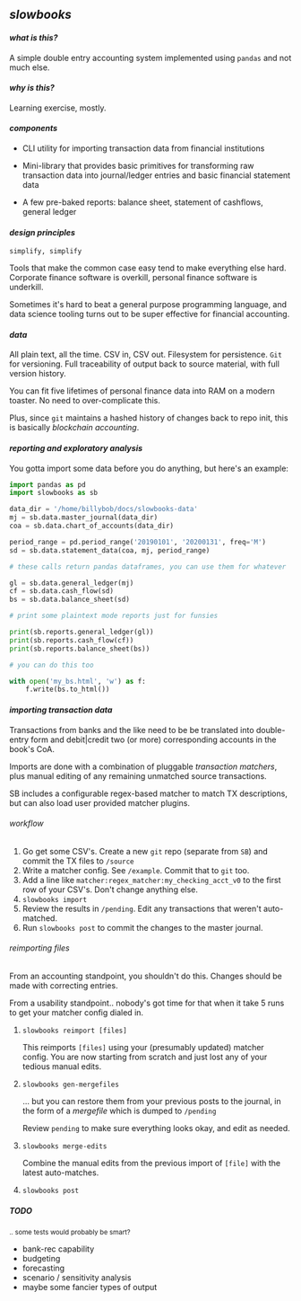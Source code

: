 ## _slowbooks_

#### _what is this?_

A simple double entry accounting system implemented using `pandas` and not much else. 

#### _why is this?_

Learning exercise, mostly.

#### _components_

- CLI utility for importing transaction data from financial institutions

- Mini-library that provides basic primitives for transforming raw transaction data into journal/ledger entries and basic financial statement data

- A few pre-baked reports: balance sheet, statement of cashflows, general ledger

#### _design principles_

`simplify, simplify`

Tools that make the common case easy tend to make everything else hard. Corporate finance software is overkill, personal finance software is underkill.

Sometimes it's hard to beat a general purpose programming language, and data science tooling turns out to be super effective for financial accounting.

#### _data_

All plain text, all the time. CSV in, CSV out. Filesystem for persistence. `Git` for versioning. Full traceability of output back to source material, with full version history.

You can fit five lifetimes of personal finance data into RAM on a modern toaster. No need to over-complicate this.

Plus, since `git` maintains a hashed history of changes back to repo init, this is basically _blockchain accounting_.

#### _reporting and exploratory analysis_ 

You gotta import some data before you do anything, but here's an example:

```python
import pandas as pd
import slowbooks as sb

data_dir = '/home/billybob/docs/slowbooks-data'
mj = sb.data.master_journal(data_dir)
coa = sb.data.chart_of_accounts(data_dir)

period_range = pd.period_range('20190101', '20200131', freq='M')
sd = sb.data.statement_data(coa, mj, period_range)

# these calls return pandas dataframes, you can use them for whatever

gl = sb.data.general_ledger(mj) 
cf = sb.data.cash_flow(sd)
bs = sb.data.balance_sheet(sd)

# print some plaintext mode reports just for funsies

print(sb.reports.general_ledger(gl))
print(sb.reports.cash_flow(cf))
print(sb.reports.balance_sheet(bs))

# you can do this too

with open('my_bs.html', 'w') as f:
    f.write(bs.to_html())
```

#### _importing transaction data_

Transactions from banks and the like need to be be translated into double-entry form and debit|credit two (or more) corresponding accounts in the book's CoA.

Imports are done with a combination of pluggable _transaction matchers_, plus manual editing of any remaining unmatched source transactions.

SB includes a configurable regex-based matcher to match TX descriptions, but can also load user provided matcher plugins.

###### _workflow_
1. Go get some CSV's. Create a new `git` repo (separate from `SB`) and commit the TX files to `/source`
2. Write a matcher config. See `/example`. Commit that to `git` too.
3. Add a line like `matcher:regex_matcher:my_checking_acct_v0` to the first row of your CSV's. Don't change anything else.
4. `slowbooks import`
5. Review the results in `/pending`. Edit any transactions that weren't auto-matched.
6. Run `slowbooks post` to commit the changes to the master journal.

###### _reimporting files_

From an accounting standpoint, you shouldn't do this. Changes should be made with correcting entries.

From a usability standpoint.. nobody's got time for that when it take 5 runs to get your matcher config dialed in.

1. `slowbooks reimport [files]`

   This reimports `[files]` using your (presumably updated) matcher config. You are now starting from scratch and
   just lost any of your tedious manual edits.
   
2. `slowbooks gen-mergefiles`

   ... but you can restore them from your previous posts to the journal, in the form of a _mergefile_ which is dumped to `/pending`
    
    Review `pending` to make sure everything looks okay, and edit as needed.   
   
3. `slowbooks merge-edits`

    Combine the manual edits from the previous import of `[file]` with the latest auto-matches.

4. `slowbooks post`


##### TODO

<sup>.. some tests would probably be smart?</sup>

- bank-rec capability
- budgeting
- forecasting
- scenario / sensitivity analysis
- maybe some fancier types of output


